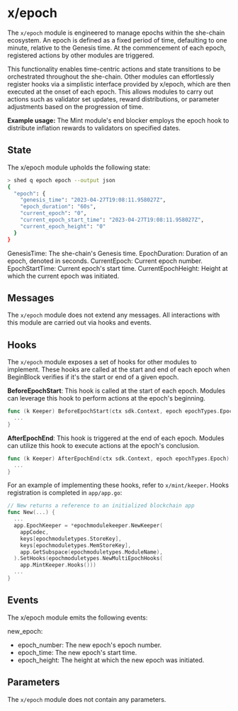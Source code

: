 # x/epoch

The `x/epoch` module is engineered to manage epochs within the she-chain ecosystem. An epoch is defined as a fixed period of time, defaulting to one minute, relative to the Genesis time. At the commencement of each epoch, registered actions by other modules are triggered.

This functionality enables time-centric actions and state transitions to be orchestrated throughout the she-chain. Other modules can effortlessly register hooks via a simplistic interface provided by x/epoch, which are then executed at the onset of each epoch. This allows modules to carry out actions such as validator set updates, reward distributions, or parameter adjustments based on the progression of time.

**Example usage:**
The Mint module's end blocker employs the epoch hook to distribute inflation rewards to validators on specified dates.

## State

The x/epoch module upholds the following state:

```bash
> shed q epoch epoch --output json
{
  "epoch": {
    "genesis_time": "2023-04-27T19:08:11.958027Z",
    "epoch_duration": "60s",
    "current_epoch": "0",
    "current_epoch_start_time": "2023-04-27T19:08:11.958027Z",
    "current_epoch_height": "0"
  }
}
```

GenesisTime: The she-chain's Genesis time.
EpochDuration: Duration of an epoch, denoted in seconds.
CurrentEpoch: Current epoch number.
EpochStartTime: Current epoch's start time.
CurrentEpochHeight: Height at which the current epoch was initiated.

## Messages

The `x/epoch` module does not extend any messages. All interactions with this module are carried out via hooks and events.

## Hooks

The `x/epoch` module exposes a set of hooks for other modules to implement. These hooks are called at the start and end of each epoch when BeginBlock verifies if it's the start or end of a given epoch.

**BeforeEpochStart**: This hook is called at the start of each epoch. Modules can leverage this hook to perform actions at the epoch's beginning.

```go
func (k Keeper) BeforeEpochStart(ctx sdk.Context, epoch epochTypes.Epoch) {
  ...
}
```

**AfterEpochEnd**: This hook is triggered at the end of each epoch. Modules can utilize this hook to execute actions at the epoch's conclusion.

```go
func (k Keeper) AfterEpochEnd(ctx sdk.Context, epoch epochTypes.Epoch) {
  ...
}
```

For an example of implementing these hooks, refer to `x/mint/keeper`. Hooks registration is completed in `app/app.go`:

```go
// New returns a reference to an initialized blockchain app
func New(...) {
  ...
  app.EpochKeeper = *epochmodulekeeper.NewKeeper(
    appCodec,
    keys[epochmoduletypes.StoreKey],
    keys[epochmoduletypes.MemStoreKey],
    app.GetSubspace(epochmoduletypes.ModuleName),
  ).SetHooks(epochmoduletypes.NewMultiEpochHooks(
    app.MintKeeper.Hooks()))
  ...
}
```

## Events

The x/epoch module emits the following events:

new_epoch:

- epoch_number: The new epoch's epoch number.
- epoch_time: The new epoch's start time.
- epoch_height: The height at which the new epoch was initiated.

## Parameters

The `x/epoch` module does not contain any parameters.
